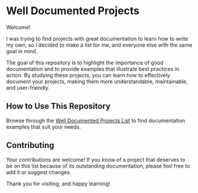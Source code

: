 # Well Documented Projects

Welcome! 

I was trying to find projects with great documentation to learn how to write my own, so I decided to make a list for me, and everyone else with the same goal in mind. 

The goal of this repository is to highlight the importance of good documentation and to provide examples that illustrate best practices in action. By studying these projects, you can learn how to effectively document your projects, making them more understandable, maintainable, and user-friendly.

## How to Use This Repository

Browse through the [Well Documented Projects List](https://github.com/NinoRisteski/well-documented-projects/blob/main/WDP-List.md) to find documentation examples that suit your needs.

## Contributing

Your contributions are welcome! If you know of a project that deserves to be on this list because of its outstanding documentation, please feel free to add it or suggest changes. 

Thank you for visiting, and happy learning!
